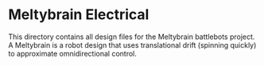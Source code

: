 Meltybrain Electrical
=====================

This directory contains all design files for the Meltybrain battlebots project.  A Meltybrain is a robot design that uses translational drift (spinning quickly) to approximate  omnidirectional control. 



